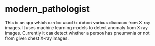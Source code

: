 # modern_pathologist

This is an app which can be used to detect various diseases from X-ray images. It uses machine learning models to detect anomaly from X ray images. 
Currently it can detect whether a person has pneumonia or not from given chest X-ray images.
